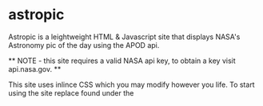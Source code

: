 # astropic
Astropic is a leightweight HTML & Javascript site that displays NASA's Astronomy pic of the day using the APOD api.

** NOTE - this site requires a valid NASA api key, to obtain a key visit api.nasa.gov. **

This site uses inlince CSS which you may modify however you life. To start using the site replace <your key here> found under the <script> tag. Deploy html file to web server of your webserver * enjoy a frosty beverage of your choice!

Enjoy the stars!!
